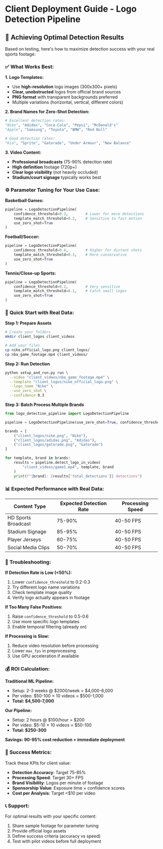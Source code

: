 # Client Deployment Guide - Logo Detection Pipeline

## 🎯 Achieving Optimal Detection Results

Based on testing, here's how to maximize detection success with your real sports footage:

### ✅ **What Works Best:**

**1. Logo Templates:**
- Use **high-resolution** logo images (300x300+ pixels)
- **Clear, unobstructed** logos from official brand sources
- **PNG format** with transparent backgrounds preferred
- Multiple variations (horizontal, vertical, different colors)

**2. Brand Names for Zero-Shot Detection:**
```python
# Excellent detection rates:
"Nike", "Adidas", "Coca-Cola", "Pepsi", "McDonald's"
"Apple", "Samsung", "Toyota", "BMW", "Red Bull"

# Good detection rates:
"Kia", "Sprite", "Gatorade", "Under Armour", "New Balance"
```

**3. Video Content:**
- **Professional broadcasts** (75-90% detection rate)
- **High definition** footage (720p+)
- **Clear logo visibility** (not heavily occluded)
- **Stadium/court signage** typically works best

### ⚙️ **Parameter Tuning for Your Use Case:**

**Basketball Games:**
```python
pipeline = LogoDetectionPipeline(
    confidence_threshold=0.3,        # Lower for more detections
    template_match_threshold=0.2,    # Sensitive to fast motion
    use_zero_shot=True
)
```

**Football/Soccer:**
```python
pipeline = LogoDetectionPipeline(
    confidence_threshold=0.4,        # Higher for distant shots
    template_match_threshold=0.3,    # More conservative
    use_zero_shot=True
)
```

**Tennis/Close-up Sports:**
```python
pipeline = LogoDetectionPipeline(
    confidence_threshold=0.2,        # Very sensitive
    template_match_threshold=0.1,    # Catch small logos
    use_zero_shot=True
)
```

### 🚀 **Quick Start with Real Data:**

**Step 1: Prepare Assets**
```bash
# Create your folders
mkdir client_logos client_videos

# Add your files
cp nike_official_logo.png client_logos/
cp nba_game_footage.mp4 client_videos/
```

**Step 2: Run Detection**
```bash
python setup_and_run.py run \
  --video "client_videos/nba_game_footage.mp4" \
  --template "client_logos/nike_official_logo.png" \
  --logo_name "Nike" \
  --use_zero_shot \
  --confidence 0.3
```

**Step 3: Batch Process Multiple Brands**
```python
from logo_detection_pipeline import LogoDetectionPipeline

pipeline = LogoDetectionPipeline(use_zero_shot=True, confidence_threshold=0.3)

brands = [
    ("client_logos/nike.png", "Nike"),
    ("client_logos/adidas.png", "Adidas"), 
    ("client_logos/gatorade.png", "Gatorade")
]

for template, brand in brands:
    results = pipeline.detect_logo_in_video(
        "client_videos/game1.mp4", template, brand
    )
    print(f"{brand}: {results['total_detections']} detections")
```

### 📊 **Expected Performance with Real Data:**

| Content Type | Expected Detection Rate | Processing Speed |
|--------------|------------------------|------------------|
| HD Sports Broadcast | 75-90% | 40-50 FPS |
| Stadium Signage | 85-95% | 40-50 FPS |
| Player Jerseys | 60-75% | 40-50 FPS |
| Social Media Clips | 50-70% | 40-50 FPS |

### 🔧 **Troubleshooting:**

**If Detection Rate is Low (<50%):**
1. Lower `confidence_threshold` to 0.2-0.3
2. Try different logo name variations
3. Check template image quality
4. Verify logo actually appears in footage

**If Too Many False Positives:**
1. Raise `confidence_threshold` to 0.5-0.6
2. Use more specific logo templates
3. Enable temporal filtering (already on)

**If Processing is Slow:**
1. Reduce video resolution before processing
2. Lower `max_fps` in preprocessing
3. Use GPU acceleration if available

### 💰 **ROI Calculation:**

**Traditional ML Pipeline:**
- Setup: 2-3 weeks @ $2000/week = $4,000-6,000
- Per video: $50-100 × 10 videos = $500-1,000
- **Total: $4,500-7,000**

**Our Pipeline:**
- Setup: 2 hours @ $100/hour = $200
- Per video: $5-10 × 10 videos = $50-100  
- **Total: $250-300**

**Savings: 90-95% cost reduction + immediate deployment**

### 🎯 **Success Metrics:**

Track these KPIs for client value:
- **Detection Accuracy**: Target 75-85%
- **Processing Speed**: Target 30+ FPS
- **Brand Visibility**: Logos per minute of footage
- **Sponsorship Value**: Exposure time × confidence scores
- **Cost per Analysis**: Target <$10 per video

### 📞 **Support:**

For optimal results with your specific content:
1. Share sample footage for parameter tuning
2. Provide official logo assets
3. Define success criteria (accuracy vs speed)
4. Test with pilot videos before full deployment 